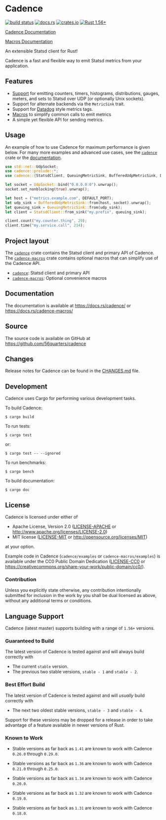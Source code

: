 # Cadence

[![build status](https://circleci.com/gh/56quarters/cadence.svg?style=shield)](https://circleci.com/gh/56quarters/cadence)
[![docs.rs](https://docs.rs/cadence/badge.svg)](https://docs.rs/cadence/)
[![crates.io](https://img.shields.io/crates/v/cadence.svg)](https://crates.io/crates/cadence/)
[![Rust 1.56+](https://img.shields.io/badge/rust-1.56+-lightgray.svg)](https://www.rust-lang.org)

[Cadence Documentation](https://docs.rs/cadence/)

[Macros Documentation](https://docs.rs/cadence-macros/)

An extensible Statsd client for Rust!

Cadence is a fast and flexible way to emit Statsd metrics from your application.

## Features

* [Support](https://docs.rs/cadence/) for emitting counters, timers, histograms, distributions,
  gauges, meters, and sets to Statsd over UDP (or optionally Unix sockets).
* Support for alternate backends via the `MetricSink` trait.
* Support for [Datadog](https://docs.datadoghq.com/developers/dogstatsd/) style metrics tags.
* [Macros](https://docs.rs/cadence-macros/) to simplify common calls to emit metrics
* A simple yet flexible API for sending metrics.

## Usage

An example of how to use Cadence for maximum performance is given below. For many more examples
and advanced use cases, see the [`cadence`](cadence) crate or the [documentation](https://docs.rs/cadence/).

```rust
use std::net::UdpSocket;
use cadence::prelude::*;
use cadence::{StatsdClient, QueuingMetricSink, BufferedUdpMetricSink, DEFAULT_PORT};

let socket = UdpSocket::bind("0.0.0.0:0").unwrap();
socket.set_nonblocking(true).unwrap();

let host = ("metrics.example.com", DEFAULT_PORT);
let udp_sink = BufferedUdpMetricSink::from(host, socket).unwrap();
let queuing_sink = QueuingMetricSink::from(udp_sink);
let client = StatsdClient::from_sink("my.prefix", queuing_sink);

client.count("my.counter.thing", 29);
client.time("my.service.call", 214);
```

## Project layout

The [`cadence`](cadence) crate contains the Statsd client and primary API of Cadence. The
[`cadence-macros`](cadence-macros) crate contains optional  macros that can simplify use of
the Cadence API.

* [`cadence`](cadence): Statsd client and primary API
* [`cadence-macros`](cadence-macros): Optional convenience macros

## Documentation

The documentation is available at https://docs.rs/cadence/ or https://docs.rs/cadence-macros/

## Source

The source code is available on GitHub at https://github.com/56quarters/cadence

## Changes

Release notes for Cadence can be found in the [CHANGES.md](CHANGES.md) file.

## Development

Cadence uses Cargo for performing various development tasks.

To build Cadence:

```
$ cargo build
```

To run tests:

```
$ cargo test
```

or:

```
$ cargo test -- --ignored
```

To run benchmarks:

```
$ cargo bench
```

To build documentation:

```
$ cargo doc
```

## License

Cadence is licensed under either of

* Apache License, Version 2.0 ([LICENSE-APACHE](LICENSE-APACHE) or http://www.apache.org/licenses/LICENSE-2.0)
* MIT license ([LICENSE-MIT](LICENSE-MIT) or http://opensource.org/licenses/MIT)

at your option.

Example code in Cadence (`cadence/examples` or `cadence-macros/examples`) is available under the CC0 Public Domain
Dedication ([LICENSE-CC0](cadence/examples/LICENSE-CC0) or
https://creativecommons.org/share-your-work/public-domain/cc0/).

### Contribution

Unless you explicitly state otherwise, any contribution intentionally submitted
for inclusion in the work by you shall be dual licensed as above, without any
additional terms or conditions.

## Language Support

Cadence (latest master) supports building with a range of `1.56+` versions.

### Guaranteed to Build

The latest version of Cadence is tested against and will always build
correctly with

* The current `stable` version.
* The previous two stable versions, `stable - 1` and `stable - 2`.

### Best Effort Build

The latest version of Cadence is tested against and will *usually* build
correctly with

* The next two oldest stable versions, `stable - 3` and `stable - 4`.

Support for these versions may be dropped for a release in order to take
advantage of a feature available in newer versions of Rust.

### Known to Work

* Stable versions as far back as `1.41` are known to work with Cadence
  `0.26.0` through `0.29.0`.

* Stable versions as far back as `1.36` are known to work with Cadence
  `0.21.0` through `0.25.0`. 

* Stable versions as far back as `1.34` are known to work with Cadence
  `0.20.0`.

* Stable versions as far back as `1.32` are known to work with Cadence
  `0.19.0`.

* Stable versions as far back as `1.31` are known to work with Cadence
  `0.18.0`.
